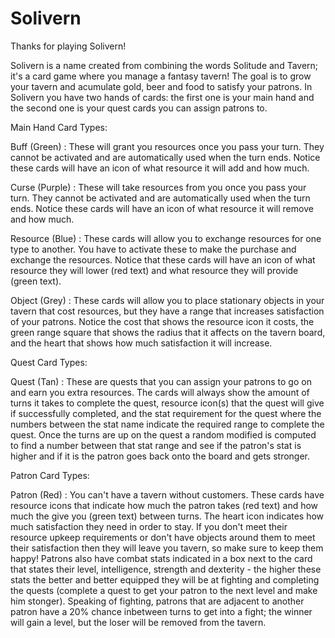 # Solivern
Thanks for playing Solivern!

Solivern is a name created from combining the words Solitude and Tavern; it's a card game where you manage a fantasy tavern! The goal is to grow your tavern and acumulate gold, beer and food to satisfy your patrons. In Solivern you have two hands of cards: the first one is your main hand and the second one is your quest cards you can assign patrons to.

Main Hand Card Types:

Buff (Green) : These will grant you resources once you pass your turn. They cannot be activated and are automatically used when the turn ends. Notice these cards will have an icon of what resource it will add and how much.

Curse (Purple) : These will take resources from you once you pass your turn. They cannot be activated and are automatically used when the turn ends. Notice these cards will have an icon of what resource it will remove and how much.

Resource (Blue) : These cards will allow you to exchange resources for one type to another. You have to activate these to make the purchase and exchange the resources. Notice that these cards will have an icon of what resource they will lower (red text) and what resource they will provide (green text).

Object (Grey) : These cards will allow you to place stationary objects in your tavern that cost resources, but they have a range that increases satisfaction of your patrons. Notice the cost that shows the resource icon it costs, the green range square that shows the radius that it affects on the tavern board, and the heart that shows how much satisfaction it will increase.

Quest Card Types:

Quest (Tan) : These are quests that you can assign your patrons to go on and earn you extra resources. The cards will always show the amount of turns it takes to complete the quest, resource icon(s) that the quest will give if successfully completed, and the stat requirement for the quest where the numbers between the stat name indicate the required range to complete the quest. Once the turns are up on the quest a random modified is computed to find a number between that stat range and see if the patron's stat is higher and if it is the patron goes back onto the board and gets stronger.

Patron Card Types:

Patron (Red) : You can't have a tavern without customers. These cards have resource icons that indicate how much the patron takes (red text) and how much the give you (green text) between turns. The heart icon indicates how much satisfaction they need in order to stay. If you don't meet their resource upkeep requirements or don't have objects around them to meet their satisfaction then they will leave you tavern, so make sure to keep them happy! Patrons also have combat stats indicated in a box next to the card that states their level, intelligence, strength and dexterity - the higher these stats the better and better equipped they will be at fighting and completing the quests (complete a quest to get your patron to the next level and make him stonger). Speaking of fighting, patrons that are adjacent to another patron have a 20% chance inbetween turns to get into a fight; the winner will gain a level, but the loser will be removed from the tavern.
